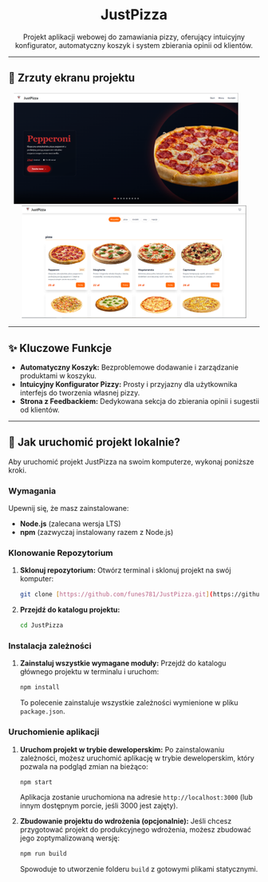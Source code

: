 <h1 align="center" id="title">JustPizza</h1>

<p align="center">Projekt aplikacji webowej do zamawiania pizzy, oferujący intuicyjny konfigurator, automatyczny koszyk i system zbierania opinii od klientów.</p>

---

## 📸 Zrzuty ekranu projektu

<p align="center">
  <img src="images/landingpage.PNG" alt="Zrzut ekranu projektu 1" width="450">
  &nbsp; &nbsp; &nbsp; &nbsp;
  <img src="images/menu.PNG" alt="Zrzut ekranu projektu 2" width="450">
</p>

---

## ✨ Kluczowe Funkcje

* **Automatyczny Koszyk:** Bezproblemowe dodawanie i zarządzanie produktami w koszyku.
* **Intuicyjny Konfigurator Pizzy:** Prosty i przyjazny dla użytkownika interfejs do tworzenia własnej pizzy.
* **Strona z Feedbackiem:** Dedykowana sekcja do zbierania opinii i sugestii od klientów.

---

## 🚀 Jak uruchomić projekt lokalnie?

Aby uruchomić projekt JustPizza na swoim komputerze, wykonaj poniższe kroki.

### Wymagania

Upewnij się, że masz zainstalowane:
* **Node.js** (zalecana wersja LTS)
* **npm** (zazwyczaj instalowany razem z Node.js)

### Klonowanie Repozytorium

1.  **Sklonuj repozytorium:**
    Otwórz terminal i sklonuj projekt na swój komputer:
    ```bash
    git clone [https://github.com/funes781/JustPizza.git](https://github.com/funes781/JustPizza.git)
    ```

2.  **Przejdź do katalogu projektu:**
    ```bash
    cd JustPizza
    ```

### Instalacja zależności

1.  **Zainstaluj wszystkie wymagane moduły:**
    Przejdź do katalogu głównego projektu w terminalu i uruchom:
    ```bash
    npm install
    ```
    To polecenie zainstaluje wszystkie zależności wymienione w pliku `package.json`.

### Uruchomienie aplikacji

1.  **Uruchom projekt w trybie deweloperskim:**
    Po zainstalowaniu zależności, możesz uruchomić aplikację w trybie deweloperskim, który pozwala na podgląd zmian na bieżąco:
    ```bash
    npm start
    ```
    Aplikacja zostanie uruchomiona na adresie `http://localhost:3000` (lub innym dostępnym porcie, jeśli 3000 jest zajęty).

2.  **Zbudowanie projektu do wdrożenia (opcjonalnie):**
    Jeśli chcesz przygotować projekt do produkcyjnego wdrożenia, możesz zbudować jego zoptymalizowaną wersję:
    ```bash
    npm run build
    ```
    Spowoduje to utworzenie folderu `build` z gotowymi plikami statycznymi.
